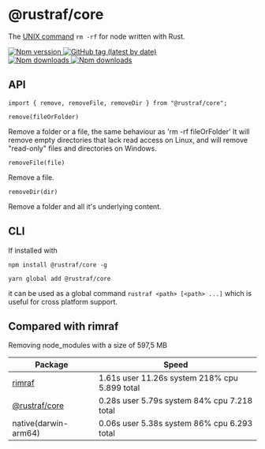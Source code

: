 # @rustraf/core
The [UNIX command](<http://en.wikipedia.org/wiki/Rm_(Unix)>) `rm -rf` for node written with Rust.

<a href="https://www.npmjs.com/package/@rustraf/core">
  <img alt="Npm verssion" src="https://img.shields.io/npm/v/@rustraf/core?style=for-the-badge"/>
</a>

<a href="https://www.npmjs.com/package/@rustraf/core">
  <img alt="GitHub tag (latest by date)" src="https://img.shields.io/github/v/tag/stijnvanhulle/rustraf?style=for-the-badge"/>
</a>
</br>

<a href="https://www.npmjs.com/package/@rustraf/core">
  <img alt="Npm downloads" src="https://img.shields.io/bundlephobia/min/@rustraf/core?style=for-the-badge"/>
</a>

<a href="https://www.npmjs.com/package/@rustraf/core">
  <img alt="Npm downloads" src="https://img.shields.io/npm/dm/@rustraf/core?style=for-the-badge"/>
</a>



## API

```
import { remove, removeFile, removeDir } from "@rustraf/core";
```

`remove(fileOrFolder)`

Remove a folder or a file, the same behaviour as 'rm -rf fileOrFolder'
It will remove empty directories that lack read access on Linux, and will remove "read-only" files and directories on Windows.

`removeFile(file)`

Remove a file.

`removeDir(dir)`

Remove a folder and all it's underlying content.

## CLI

If installed with

```
npm install @rustraf/core -g
```

```
yarn global add @rustraf/core
```

it can be used as a global
command `rustraf <path> [<path> ...]` which is useful for cross platform support.


## Compared with rimraf
Removing node_modules with a size of 597,5 MB

| Package | Speed                                         |
|---------|-----------------------------------------------|
| [rimraf](https://www.npmjs.com/package/rimraf)  | 1.61s user 11.26s system 218% cpu 5.899 total |
| [@rustraf/core](https://www.npmjs.com/package/@rustraf/core) | 0.28s user 5.79s system 84% cpu 7.218 total   |
| native(darwin-arm64) | 0.06s user 5.38s system 86% cpu 6.293 total |



